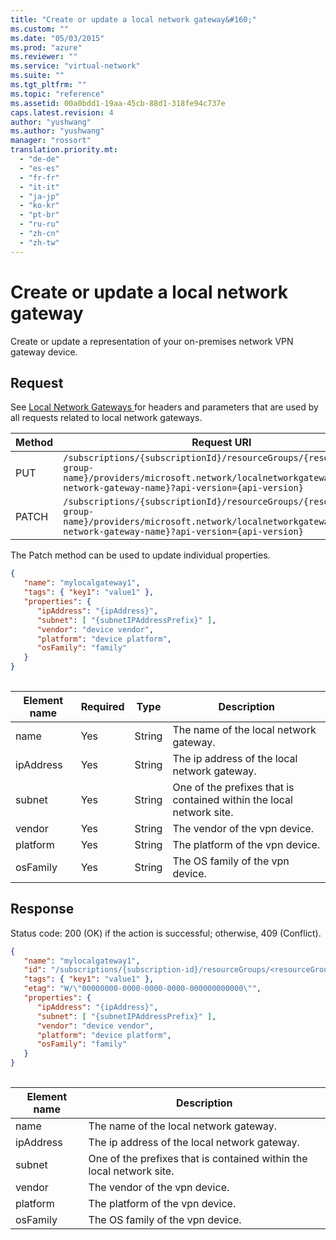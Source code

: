 ```yaml
---
title: "Create or update a local network gateway&#160;"
ms.custom: ""
ms.date: "05/03/2015"
ms.prod: "azure"
ms.reviewer: ""
ms.service: "virtual-network"
ms.suite: ""
ms.tgt_pltfrm: ""
ms.topic: "reference"
ms.assetid: 00a0bdd1-19aa-45cb-88d1-318fe94c737e
caps.latest.revision: 4
author: "yushwang"
ms.author: "yushwang"
manager: "rossort"
translation.priority.mt: 
  - "de-de"
  - "es-es"
  - "fr-fr"
  - "it-it"
  - "ja-jp"
  - "ko-kr"
  - "pt-br"
  - "ru-ru"
  - "zh-cn"
  - "zh-tw"
---
```

# Create or update a local network gateway&#160;
Create or update a representation of your on-premises network VPN gateway device.  
  
## Request  
 See [Local Network Gateways ](local-network-gateways.md) for headers and parameters that are used by all requests related to local network gateways.  
  
|Method|Request URI|  
|------------|-----------------|  
|PUT|`/subscriptions/{subscriptionId}/resourceGroups/{resource-group-name}/providers/microsoft.network/localnetworkgateways/{local-network-gateway-name}?api-version={api-version}`|  
|PATCH|`/subscriptions/{subscriptionId}/resourceGroups/{resource-group-name}/providers/microsoft.network/localnetworkgateways/{local-network-gateway-name}?api-version={api-version}`|  
  
 The Patch method can be used to update individual properties.  
  
```json  
{  
   "name": "mylocalgateway1",  
   "tags": { "key1": "value1" },  
   "properties": {  
      "ipAddress": "{ipAddress}",  
      "subnet": [ "{subnetIPAddressPrefix}" ],  
      "vendor": "device vendor",  
      "platform": "device platform",  
      "osFamily": "family"  
   }  
}  
  
```  
  
|Element name|Required|Type|Description|  
|------------------|--------------|----------|-----------------|  
|name|Yes|String|The name of the local network gateway.|  
|ipAddress|Yes|String|The ip address of the local network gateway.|  
|subnet|Yes|String|One of the prefixes that is contained within the local network site.|  
|vendor|Yes|String|The vendor of the vpn device.|  
|platform|Yes|String|The platform of the vpn device.|  
|osFamily|Yes|String|The OS family of the vpn device.|  
  
## Response  
  
 Status code: 200 (OK) if the action is successful; otherwise, 409 (Conflict).  
  
```json  
{  
   "name": "mylocalgateway1",  
   "id": "/subscriptions/{subscription-id}/resourceGroups/<resourceGroupName>/providers/microsoft.network/localNetworkGateways/mylocalgateway1",  
   "tags": { "key1": "value1" },  
   "etag": "W/\"00000000-0000-0000-0000-000000000000\"",  
   "properties": {  
      "ipAddress": "{ipAddress}",  
      "subnet": [ "{subnetIPAddressPrefix}" ],  
      "vendor": "device vendor",  
      "platform": "device platform",  
      "osFamily": "family"  
   }  
}  
  
```  
  
|Element name|Description|  
|------------------|-----------------|  
|name|The name of the local network gateway.|  
|ipAddress|The ip address of the local network gateway.|  
|subnet|One of the prefixes that is contained within the local network site.|  
|vendor|The vendor of the vpn device.|  
|platform|The platform of the vpn device.|  
|osFamily|The OS family of the vpn device.|
